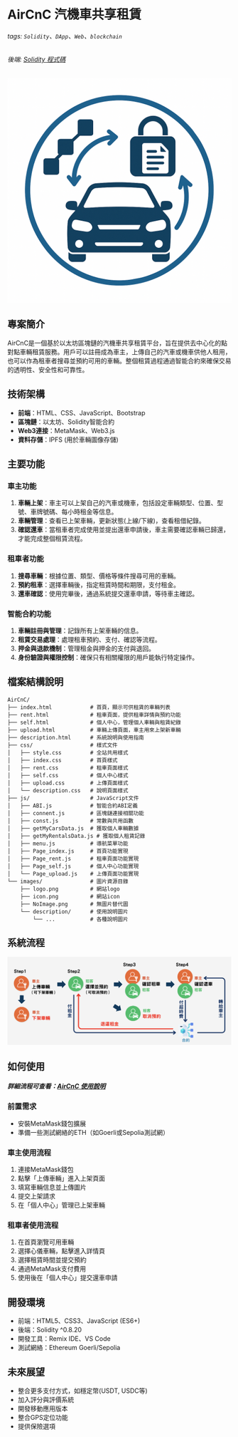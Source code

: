 # AirCnC 汽機車共享租賃
###### tags: `Solidity`、`DApp`、`Web`、`blockchain`
###### 後端: [Solidity 程式碼](https://github.com/daniel0203000/AirCnC)
![logo](images/logo.png)

## 專案簡介
AirCnC是一個基於以太坊區塊鏈的汽機車共享租賃平台，旨在提供去中心化的點對點車輛租賃服務。用戶可以註冊成為車主，上傳自己的汽車或機車供他人租用，也可以作為租車者搜尋並預約可用的車輛。整個租賃過程通過智能合約來確保交易的透明性、安全性和可靠性。

## 技術架構
- **前端**：HTML、CSS、JavaScript、Bootstrap
- **區塊鏈**：以太坊、Solidity智能合約
- **Web3連接**：MetaMask、Web3.js
- **資料存儲**：IPFS (用於車輛圖像存儲)

## 主要功能

### 車主功能
1. **車輛上架**：車主可以上架自己的汽車或機車，包括設定車輛類型、位置、型號、車牌號碼、每小時租金等信息。
2. **車輛管理**：查看已上架車輛，更新狀態(上線/下線)，查看租借紀錄。
3. **確認還車**：當租車者完成使用並提出還車申請後，車主需要確認車輛已歸還，才能完成整個租賃流程。

### 租車者功能
1. **搜尋車輛**：根據位置、類型、價格等條件搜尋可用的車輛。
2. **預約租車**：選擇車輛後，指定租賃時間和期限，支付租金。
3. **還車確認**：使用完畢後，通過系統提交還車申請，等待車主確認。

### 智能合約功能
1. **車輛註冊與管理**：記錄所有上架車輛的信息。
2. **租賃交易處理**：處理租車預約、支付、確認等流程。
3. **押金與退款機制**：管理租金與押金的支付與退回。
4. **身份驗證與權限控制**：確保只有相關權限的用戶能執行特定操作。

## 檔案結構說明
```
AirCnC/
├── index.html            # 首頁，顯示可供租賃的車輛列表
├── rent.html             # 租車頁面，提供租車詳情與預約功能
├── self.html             # 個人中心，管理個人車輛與租賃紀錄
├── upload.html           # 車輛上傳頁面，車主用來上架新車輛
├── description.html      # 系統說明與使用指南
├── css/                  # 樣式文件
│   ├── style.css         # 全站共用樣式
│   ├── index.css         # 首頁樣式
│   ├── rent.css          # 租車頁面樣式
│   ├── self.css          # 個人中心樣式
│   ├── upload.css        # 上傳頁面樣式
│   └── description.css   # 說明頁面樣式
├── js/                   # JavaScript文件
│   ├── ABI.js            # 智能合約ABI定義
│   ├── connent.js        # 區塊鏈連接相關功能
│   ├── const.js          # 常數與共用函數
│   ├── getMyCarsData.js  # 獲取個人車輛數據
│   ├── getMyRentalsData.js # 獲取個人租賃記錄
│   ├── menu.js           # 導航菜單功能
│   ├── Page_index.js     # 首頁功能實現
│   ├── Page_rent.js      # 租車頁面功能實現
│   ├── Page_self.js      # 個人中心功能實現
│   └── Page_upload.js    # 上傳頁面功能實現
└── images/               # 圖片資源目錄
    ├── logo.png          # 網站logo
    ├── icon.png          # 網站icon
    ├── NoImage.png       # 無圖片替代圖
    └── description/      # 使用說明圖片
        └── ...           # 各種說明圖片
```
## 系統流程
![系統架構圖](images/description/des_system.png)

## 如何使用
##### 詳細流程可查看：[AirCnC 使用說明](https://ynn622.github.io/AirCnC/description.html)
### 前置需求
- 安裝MetaMask錢包擴展
- 準備一些測試網絡的ETH（如Goerli或Sepolia測試網）

### 車主使用流程
1. 連接MetaMask錢包
2. 點擊「上傳車輛」進入上架頁面
3. 填寫車輛信息並上傳圖片
4. 提交上架請求
5. 在「個人中心」管理已上架車輛

### 租車者使用流程
1. 在首頁瀏覽可用車輛
2. 選擇心儀車輛，點擊進入詳情頁
3. 選擇租賃時間並提交預約
4. 通過MetaMask支付費用
5. 使用後在「個人中心」提交還車申請

## 開發環境
- 前端：HTML5、CSS3、JavaScript (ES6+)
- 後端：Solidity ^0.8.20
- 開發工具：Remix IDE、VS Code
- 測試網絡：Ethereum Goerli/Sepolia

## 未來展望
- 整合更多支付方式，如穩定幣(USDT, USDC等)
- 加入評分與評價系統
- 開發移動應用版本
- 整合GPS定位功能
- 提供保險選項
